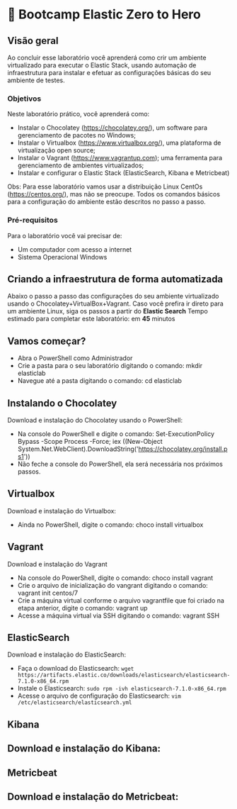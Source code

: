 <a name="HOLTitle"></a>

# 🚀 Bootcamp Elastic Zero to Hero

<a name="Overview"></a>

## Visão geral ##

Ao concluir esse laboratório você aprenderá como crir um ambiente virtualizado para executar o Elastic Stack, usando automação de infraestrutura para instalar e efetuar as configurações básicas do seu ambiente de testes.

<a name="Objectives"></a>

### Objetivos ##

Neste laboratório prático, você aprenderá como:

- Instalar o Chocolatey (https://chocolatey.org/), um software para gerenciamento de pacotes no Windows;
- Instalar o Virtualbox (https://www.virtualbox.org/), uma plataforma de virtualização open source;
- Instalar o Vagrant (https://www.vagrantup.com); uma ferramenta para gerenciamento de ambientes virtualizados;
- Instalar e configurar o Elastic Stack (ElasticSearch, Kibana e Metricbeat)

Obs: Para esse laboratório vamos usar a distribuição Linux CentOs (https://centos.org/), mas não se preocupe. Todos os comandos básicos para a configuração do ambiente estão descritos no passo a passo.

<a name="Prerequisites"></a>

### Pré-requisitos ###

Para o laboratório você vai precisar de:

- Um computador com acesso a internet
- Sistema Operacional Windows

<a name="Exercises"></a>

## Criando a infraestrutura de forma automatizada ##

Abaixo o passo a passo das configurações do seu ambiente virtualizado usando o Chocolatey+VirtualBox+Vagrant. Caso você prefira ir direto para um ambiente Linux, siga os passos a partir do **Elastic Search**
Tempo estimado para completar este laboratório: em **45** minutos

<a name="Exercise1"></a>

## Vamos começar? ##

- Abra o PowerShell como Administrador
- Crie a pasta para o seu laboratório digitando o comando: mkdir elasticlab
- Navegue até a pasta digitando o comando: cd elasticlab

## Instalando o Chocolatey ##
Download e instalação do Chocolatey usando o PowerShell:
- Na console do PowerShell e digite o comando: Set-ExecutionPolicy Bypass -Scope Process -Force; iex ((New-Object System.Net.WebClient).DownloadString('https://chocolatey.org/install.ps1'))
- Não feche a console do PowerShell, ela será necessária nos próximos passos.

## Virtualbox ##
Download e instalação do Virtualbox:
- Ainda no PowerShell, digite o comando: choco install virtualbox

## Vagrant ##
Download e instalação do Vagrant
- Na console do PowerShell, digite o comando: choco install vagrant
- Crie o arquivo de inicialização do vangrant digitando o comando: vagrant init centos/7
- Crie a máquina virtual conforme o arquivo vagrantfile que foi criado na etapa anterior, digite o comando: vagrant up
- Acesse a máquina virtual via SSH digitando o comando: vagrant SSH

## ElasticSearch ##
Download e instalação do ElasticSearch:
- Faça o download do Elasticsearch: `wget https://artifacts.elastic.co/downloads/elasticsearch/elasticsearch-7.1.0-x86_64.rpm`
- Instale o Elasticsearch: `sudo rpm -ivh elasticsearch-7.1.0-x86_64.rpm`
- Acesse o arquivo de configuração do Elasticsearch: `vim /etc/elasticsearch/elasticsearch.yml`

## Kibana ##
Download e instalação do Kibana:
-
## Metricbeat ##
Download e instalação do Metricbeat:
-
